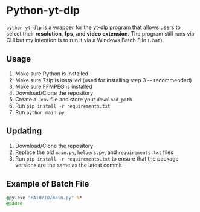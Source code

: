 # Python-yt-dlp

`python-yt-dlp` is a wrapper for the [yt-dlp](https://github.com/yt-dlp/yt-dlp#readme) program that allows users to select their **resolution**, **fps**, and **video extension**. The program still runs via CLI but my intention is to run it via a Windows Batch File (`.bat`).

## Usage

1. Make sure Python is installed
2. Make sure 7zip is installed (used for installing step 3 -- recommended)
3. Make sure FFMPEG is installed
4. Download/Clone the repository
5. Create a `.env` file and store your `download_path`
6. Run `pip install -r requirements.txt`
7. Run `python main.py`

## Updating

1. Download/Clone the repository
2. Replace the old `main.py`, `helpers.py`, and `requirements.txt` files
3. Run `pip install -r requirements.txt` to ensure that the package versions are the same as the latest commit

## Example of Batch File

``` bat
@py.exe "PATH/TO/main.py" %*
@pause
```
